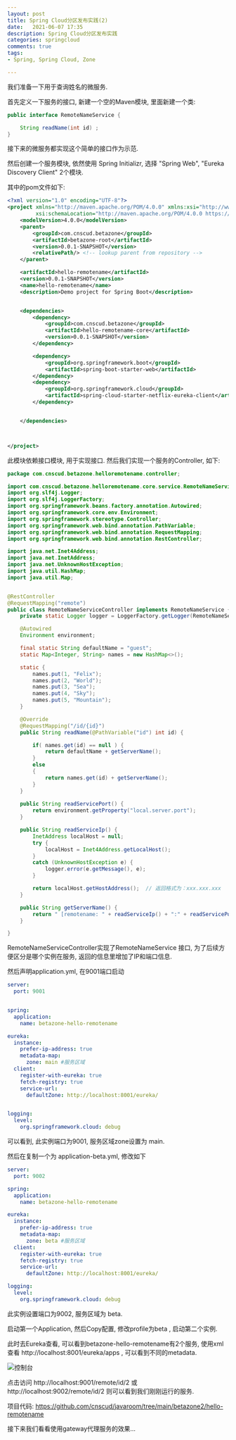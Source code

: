 ```yaml
---
layout: post 
title: Spring Cloud分区发布实践(2)
date:   2021-06-07 17:35 
description: Spring Cloud分区发布实践 
categories: springcloud 
comments: true 
tags:
- Spring, Spring Cloud, Zone

---
```

我们准备一下用于查询姓名的微服务.

首先定义一下服务的接口, 新建一个空的Maven模块, 里面新建一个类: 
```java
public interface RemoteNameService {

    String readName(int id) ;
}

```
接下来的微服务都实现这个简单的接口作为示范.


然后创建一个服务模块, 依然使用 Spring Initializr, 选择 "Spring Web", "Eureka Discovery Client" 2个模块.

其中的pom文件如下:
```xml
<?xml version="1.0" encoding="UTF-8"?>
<project xmlns="http://maven.apache.org/POM/4.0.0" xmlns:xsi="http://www.w3.org/2001/XMLSchema-instance"
         xsi:schemaLocation="http://maven.apache.org/POM/4.0.0 https://maven.apache.org/xsd/maven-4.0.0.xsd">
    <modelVersion>4.0.0</modelVersion>
    <parent>
        <groupId>com.cnscud.betazone</groupId>
        <artifactId>betazone-root</artifactId>
        <version>0.0.1-SNAPSHOT</version>
        <relativePath/> <!-- lookup parent from repository -->
    </parent>

    <artifactId>hello-remotename</artifactId>
    <version>0.0.1-SNAPSHOT</version>
    <name>hello-remotename</name>
    <description>Demo project for Spring Boot</description>


    <dependencies>
        <dependency>
            <groupId>com.cnscud.betazone</groupId>
            <artifactId>hello-remotename-core</artifactId>
            <version>0.0.1-SNAPSHOT</version>
        </dependency>

        <dependency>
            <groupId>org.springframework.boot</groupId>
            <artifactId>spring-boot-starter-web</artifactId>
        </dependency>
        <dependency>
            <groupId>org.springframework.cloud</groupId>
            <artifactId>spring-cloud-starter-netflix-eureka-client</artifactId>
        </dependency>


    </dependencies>



</project>

```

此模块依赖接口模块, 用于实现接口. 然后我们实现一个服务的Controller, 如下:
```java
package com.cnscud.betazone.helloremotename.controller;

import com.cnscud.betazone.helloremotename.core.service.RemoteNameService;
import org.slf4j.Logger;
import org.slf4j.LoggerFactory;
import org.springframework.beans.factory.annotation.Autowired;
import org.springframework.core.env.Environment;
import org.springframework.stereotype.Controller;
import org.springframework.web.bind.annotation.PathVariable;
import org.springframework.web.bind.annotation.RequestMapping;
import org.springframework.web.bind.annotation.RestController;

import java.net.Inet4Address;
import java.net.InetAddress;
import java.net.UnknownHostException;
import java.util.HashMap;
import java.util.Map;


@RestController
@RequestMapping("remote")
public class RemoteNameServiceController implements RemoteNameService {
    private static Logger logger = LoggerFactory.getLogger(RemoteNameServiceController.class);

    @Autowired
    Environment environment;

    final static String defaultName = "guest";
    static Map<Integer, String> names = new HashMap<>();

    static {
        names.put(1, "Felix");
        names.put(2, "World");
        names.put(3, "Sea");
        names.put(4, "Sky");
        names.put(5, "Mountain");
    }

    @Override
    @RequestMapping("/id/{id}")
    public String readName(@PathVariable("id") int id) {

        if( names.get(id) == null ) {
            return defaultName + getServerName();
        }
        else
        {
            return names.get(id) + getServerName();
        }
    }
    
    public String readServicePort() {
        return environment.getProperty("local.server.port");
    }

    public String readServiceIp() {
        InetAddress localHost = null;
        try {
            localHost = Inet4Address.getLocalHost();
        }
        catch (UnknownHostException e) {
            logger.error(e.getMessage(), e);
        }

        return localHost.getHostAddress();  // 返回格式为：xxx.xxx.xxx
    }

    public String getServerName() {
        return " [remotename: " + readServiceIp() + ":" + readServicePort() + "]";
    }

}

```

RemoteNameServiceController实现了RemoteNameService 接口, 为了后续方便区分是哪个实例在服务, 返回的信息里增加了IP和端口信息.

然后声明application.yml, 在9001端口启动

```yaml
server:
  port: 9001


spring:
  application:
    name: betazone-hello-remotename

eureka:
  instance:
    prefer-ip-address: true
    metadata-map:
      zone: main #服务区域
  client:
    register-with-eureka: true
    fetch-registry: true
    service-url:
      defaultZone: http://localhost:8001/eureka/


logging:
  level:
    org.springframework.cloud: debug

```

可以看到, 此实例端口为9001, 服务区域zone设置为 main.

然后在复制一个为 application-beta.yml, 修改如下
```yaml
server:
  port: 9002

spring:
  application:
    name: betazone-hello-remotename

eureka:
  instance:
    prefer-ip-address: true
    metadata-map:
      zone: beta #服务区域
  client:
    register-with-eureka: true
    fetch-registry: true
    service-url:
      defaultZone: http://localhost:8001/eureka/

logging:
  level:
    org.springframework.cloud: debug

```
此实例设置端口为9002, 服务区域为 beta.

启动第一个Application, 然后Copy配置, 修改profile为beta , 启动第二个实例.

此时去Eureka查看, 可以看到betazone-hello-remotename有2个服务, 使用xml查看 http://localhost:8001/eureka/apps , 可以看到不同的metadata.

![控制台](/img/springcloud/spring-services-dashboard.jpg ) 

点击访问 http://localhost:9001/remote/id/2 或 http://localhost:9002/remote/id/2 则可以看到我们刚刚运行的服务.

项目代码: https://github.com/cnscud/javaroom/tree/main/betazone2/hello-remotename

接下来我们看看使用gateway代理服务的效果...